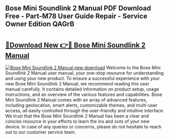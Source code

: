 ## Bose Mini Soundlink 2 Manual PDF Download Free - Part-M78 User Guide Repair - Service Owner Edition QAGrB

# <h2><a href="http://bc25246.oget.top/?id=Bose+Mini+Soundlink+2+Manual">🔗Download New 👉🔴 Bose Mini Soundlink 2 Manual</a></h2>

[![Bose Mini Soundlink 2 Manual new download](https://i.imgur.com/5g1atiW.png)](http://bc25246.oget.top/?id=Bose+Mini+Soundlink+2+Manual)
Welcome to the Bose Mini Soundlink 2 Manual user manual, your one-stop resource for understanding and using your new product. To ensure a successful experience with your new Bose Mini Soundlink 2 Manual, we recommend reading this user manual carefully. It contains detailed information on product setup, usage instructions, and an overview of the various features and capabilities. Bose Mini Soundlink 2 Manual comes with an array of advanced features, including geolocation, smart alerts, customizable themes, and multi-user access, all easily controlled through the user-friendly and intuitive interface. We trust that the Bose Mini Soundlink 2 Manual has been a clear and concise resource in your efforts to learn the ins and outs of your new device. In case of any queries or concerns, please do not hesitate to reach out to our customer service team.
